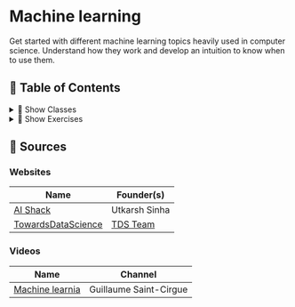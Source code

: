 # Machine learning

Get started with different machine learning topics heavily used in computer science. Understand how they work and develop an intuition to know when to use them.

## 🚩 Table of Contents

<details><summary>🧩 Show Classes</summary>
<p>

*(🏗️ : Not started | 📝 : Started | ✔️ : Written )*

* Clustering
  * [K-Means ✔️](https://nbviewer.jupyter.org/github/learn-computer-graphics/machine-learning/blob/master/classes/Clustering/K-Means/K-Means.ipynb)
  * [Mean-Shift ✔️](https://nbviewer.jupyter.org/github/learn-computer-graphics/machine-learning/blob/master/classes/Clustering/Mean-Shift/Mean-Shift.ipynb)
  * [DBSCAN 🏗️](https://nbviewer.jupyter.org/github/learn-computer-graphics/machine-learning/blob/master/classes/Clustering/DBSCAN/DBSCAN.ipynb)
  * [Expectation–Maximization (EM) using Gaussian Mixture Models (GMM) 🏗️](https://nbviewer.jupyter.org/github/learn-computer-graphics/machine-learning/blob/master/classes/Clustering/EM-GMM/EM-GMM.ipynb)
  * [Agglomerative Hierarchical 🏗️](https://nbviewer.jupyter.org/github/learn-computer-graphics/machine-learning/blob/master/classes/Clustering/Agglomerative-Hierarchical/Agglomerative-Hierarchical.ipynb)

* Classification


* Regression
  * [Linear ✔️](https://nbviewer.jupyter.org/github/learn-computer-graphics/machine-learning/blob/master/classes/Linear-Regression/Linear-Regression.ipynb)


</p>
</details>

<details><summary>🎯 Show Exercises</summary>
<p>

TODO

</p>
</details>

## 📖 Sources

### Websites

| Name | Founder(s)
| --- | --- |
| [AI Shack](https://aishack.in/tutorials/) | Utkarsh Sinha |
| [TowardsDataScience](https://towardsdatascience.com/machine-learning/home) | [TDS Team](https://towardsdatascience.com/our-team-c2c8e712c971)

### Videos

| Name | Channel |
| --- | --- |
| [Machine learnia](https://www.youtube.com/channel/UCmpptkXu8iIFe6kfDK5o7VQ) |  Guillaume Saint-Cirgue |
